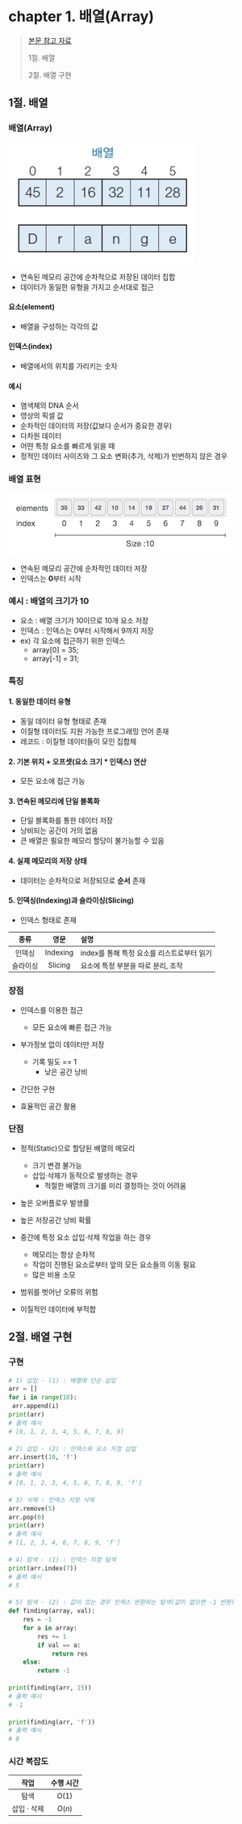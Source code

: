 # chapter 1. 배열(Array)

> [본문 참고 자료](https://yoongrammer.tistory.com/43)
>
> 1절. 배열
>
> 2절. 배열 구현

## 1절. 배열

### 배열(Array)

<img src="https://github.com/BangYunseo/TIL/blob/main/ComputerScience/DataStructure/Image/ch01/ch01-01-array.PNG" height="auto" />

- 연속된 메모리 공간에 순차적으로 저장된 데이터 집합
- 데이터가 동일한 유형을 가지고 순서대로 접근

#### 요소(element)

- 배열을 구성하는 각각의 값

#### 인덱스(index)

- 배열에서의 위치를 가리키는 숫자

#### 예시

- 염색체의 DNA 순서
- 영상의 픽셀 값
- 순차적인 데이터의 저장(값보다 순서가 중요한 경우)
- 다차원 데이터
- 어떤 특정 요소를 빠르게 읽을 때
- 정적인 데이터 사이즈와 그 요소 변화(추가, 삭제)가 빈번하지 않은 경우

### 배열 표현

<img src="https://github.com/BangYunseo/TIL/blob/main/ComputerScience/DataStructure/Image/ch01/ch01-01-array2.PNG" height="auto" />

- 연속된 메모리 공간에 순차적인 데이터 저장
- 인덱스는 <strong>0</strong>부터 시작

### 예시 : 배열의 크기가 10

- 요소 : 배열 크기가 10이므로 10개 요소 저장
- 인덱스 : 인덱스는 0부터 시작해서 9까지 저장
- ex) 각 요소에 접근하기 위한 인덱스
  - array[0] = 35;
  - array[-1] = 31;

### 특징

#### 1. 동일한 데이터 유형

- 동일 데이터 유형 형태로 존재
- 이질형 데이터도 지원 가능한 프로그래밍 언어 존재
- 레코드 : 이질형 데이터들이 모인 집합체

#### 2. 기본 위치 + 오프셋(요소 크기 \* 인덱스) 연산

- 모든 요소에 접근 가능

#### 3. 연속된 메모리에 단일 블록화

- 단일 블록화를 통한 데이터 저장
- 낭비되는 공간이 거의 없음
- 큰 배열은 필요한 메모리 할당이 불가능할 수 있음

#### 4. 실제 메모리의 저장 상태

- 데이터는 순차적으로 저장되므로 <strong>순서</strong> 존재

#### 5. 인덱싱(Indexing)과 슬라이싱(Slicing)

- 인덱스 형태로 존재

|   종류   |   영문   | 설명                                       |
| :------: | :------: | :----------------------------------------- |
|  인덱싱  | Indexing | index를 통해 특정 요소를 리스트로부터 읽기 |
| 슬라이싱 | Slicing  | 요소에 특정 부분을 따로 분리, 조작         |

### 장점

- 인덱스를 이용한 접근

  - 모든 요소에 빠른 접근 가능

- 부가정보 없이 데이터만 저장
  - 기록 밀도 == 1
    - 낮은 공간 낭비
- 간단한 구현
- 효율적인 공간 활용

### 단점

- 정적(Static)으로 할당된 배열의 메모리

  - 크기 변경 불가능
  - 삽입·삭제가 동적으로 발생하는 경우
    - 적절한 배열의 크기를 미리 결정하는 것이 어려움

- 높은 오버플로우 발생률
- 높은 저장공간 낭비 확률

- 중간에 특정 요소 삽입·삭제 작업을 하는 경우
  - 메모리는 항상 순차적
  - 작업이 진행된 요소로부터 앞의 모든 요소들의 이동 필요
  - 많은 비용 소모
- 범위를 벗어난 오류의 위험
- 이질적인 데이터에 부적합

## 2절. 배열 구현

### 구현

```python
# 1) 삽입 - (1) : 배열에 단순 삽입
arr = []
for i in range(10):
 arr.append(i)
print(arr)
# 출력 예시
# [0, 1, 2, 3, 4, 5, 6, 7, 8, 9]

# 2) 삽입 - (2) : 인덱스와 요소 지정 삽입
arr.insert(10, 'f')
print(arr)
# 출력 예시
# [0, 1, 2, 3, 4, 5, 6, 7, 8, 9, 'f']

# 3) 삭제 : 인덱스 지정 삭제
arr.remove(5)
arr.pop(0)
print(arr)
# 출력 예시
# [1, 2, 3, 4, 6, 7, 8, 9, 'f']

# 4) 탐색 - (1) : 인덱스 지정 탐색
print(arr.index(7))
# 출력 예시
# 5

# 5) 탐색 - (2) : 값이 있는 경우 인덱스 반환하는 탐색(값이 없으면 -1 반환)
def finding(array, val):
    res = -1
    for a in array:
        res += 1
        if val == a:
            return res
    else:
        return -1

print(finding(arr, 15))
# 출력 예시
# -1

print(finding(arr, 'f'))
# 출력 예시
# 8
```

### 시간 복잡도

|    작업     | 수행 시간 |
| :---------: | :-------: |
|    탐색     |  $O(1)$   |
| 삽입 · 삭제 |  $O(n)$   |
